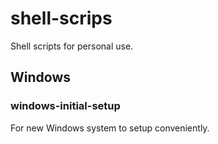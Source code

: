# shell-scrips

Shell scripts for personal use.

## Windows

### windows-initial-setup

For new Windows system to setup conveniently.
